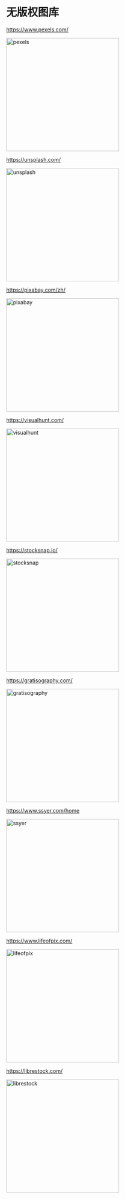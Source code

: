 # 无版权图库

<i class="fal fa-globe"></i> <https://www.pexels.com/>

<img style="width:300px" alt="pexels" src="https://guidelines.cc/assets/imgs2019-05-17_17-37-50.jpg" />

<i class="fal fa-globe"></i> <https://unsplash.com/>

<img style="width:300px" alt="unsplash" src="https://guidelines.cc/assets/imgs2019-05-17_17-37-52.jpg" />

<i class="fal fa-globe"></i> <https://pixabay.com/zh/>

<img style="width:300px" alt="pixabay" src="https://guidelines.cc/assets/imgs2019-05-17_17-37-53.jpg" />

<i class="fal fa-globe"></i> <https://visualhunt.com/>

<img style="width:300px" alt="visualhunt" src="https://guidelines.cc/assets/imgs2019-05-17_17-38-07.jpg" />

<i class="fal fa-globe"></i> <https://stocksnap.io/>

<img style="width:300px" alt="stocksnap" src="https://guidelines.cc/assets/imgs2019-05-17_17-38-14.jpg" />

<i class="fal fa-globe"></i> <https://gratisography.com/>

<img style="width:300px" alt="gratisography" src="https://guidelines.cc/assets/imgs2019-05-17_17-38-28.jpg" />

<i class="fal fa-globe"></i> <https://www.ssyer.com/home>

<img style="width:300px" alt="ssyer" src="https://guidelines.cc/assets/imgs2019-05-17_17-38-37.jpg" />

<i class="fal fa-globe"></i> <https://www.lifeofpix.com/>

<img style="width:300px" alt="lifeofpix" src="https://guidelines.cc/assets/imgs2019-05-17_17-38-49.jpg" />

<i class="fal fa-globe"></i> <https://librestock.com/>

<img style="width:300px" alt="librestock" src="https://guidelines.cc/assets/imgs2019-05-17_17-39-13.jpg" />